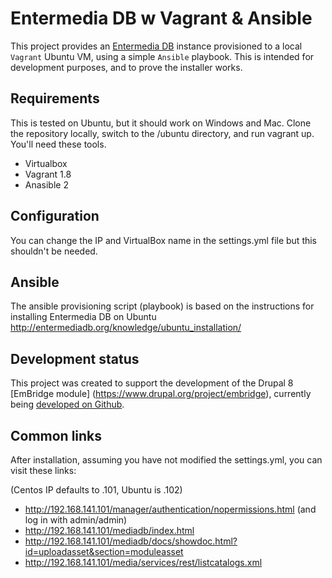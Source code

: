 # Entermedia DB w Vagrant & Ansible
This project provides an [Entermedia DB](http://entermediadb.org/) instance provisioned to a local `Vagrant` Ubuntu VM, using a simple `Ansible` playbook. This is intended for development purposes, and to prove the installer works.

## Requirements
This is tested on Ubuntu, but it should work on Windows and Mac. Clone the repository locally, switch to the /ubuntu directory, and run vagrant up. You'll need these tools.

* Virtualbox
* Vagrant 1.8
* Anasible 2

## Configuration
You can change the IP and VirtualBox name in the settings.yml file but this shouldn't be needed.

## Ansible
The ansible provisioning script (playbook) is based on the instructions for installing Entermedia DB on Ubuntu http://entermediadb.org/knowledge/ubuntu_installation/

## Development status
This project was created to support the development of the Drupal 8 [EmBridge module] (https://www.drupal.org/project/embridge), currently being [developed on Github](https://github.com/acbramley/embridge).

## Common links
After installation, assuming you have not modified the settings.yml, you can visit these links:

(Centos IP defaults to .101, Ubuntu is .102)
* http://192.168.141.101/manager/authentication/nopermissions.html (and log in with admin/admin)
* http://192.168.141.101/mediadb/index.html
* http://192.168.141.101/mediadb/docs/showdoc.html?id=uploadasset&section=moduleasset
* http://192.168.141.101/media/services/rest/listcatalogs.xml
